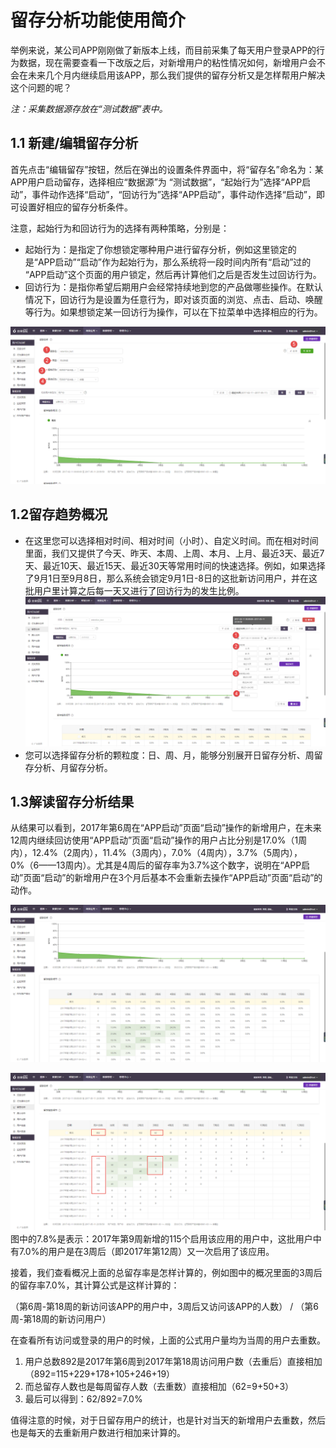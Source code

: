 # 留存分析功能使用简介

举例来说，某公司APP刚刚做了新版本上线，而目前采集了每天用户登录APP的行为数据，现在需要查看一下改版之后，对新增用户的粘性情况如何，新增用户会不会在未来几个月内继续启用该APP，那么我们提供的留存分析又是怎样帮用户解决这个问题的呢？

_注：采集数据源存放在“测试数据”表中。_

## 1.1 新建/编辑留存分析

首先点击“编辑留存”按钮，然后在弹出的设置条件界面中，将“留存名”命名为：某APP用户启动留存，选择相应“数据源”为 “测试数据”，“起始行为”选择“APP启动”，事件动作选择“启动”，“回访行为”选择“APP启动”，事件动作选择“启动”，即可设置好相应的留存分析条件。

注意，起始行为和回访行为的选择有两种策略，分别是：

* 起始行为：是指定了你想锁定哪种用户进行留存分析，例如这里锁定的是“APP启动”“启动”作为起始行为，那么系统将一段时间内所有“启动”过的 “APP启动”这个页面的用户锁定，然后再计算他们之后是否发生过回访行为。
* 回访行为：是指你希望后期用户会经常持续地到您的产品做哪些操作。在默认情况下，回访行为是设置为任意行为，即对该页面的浏览、点击、启动、唤醒等行为。如果想锁定某一回访行为操作，可以在下拉菜单中选择相应的行为。

![](/assets/lc/6.png)

## 1.2留存趋势概况
* 在这里您可以选择相对时间、相对时间（小时）、自定义时间。而在相对时间里面，我们又提供了今天、昨天、本周、上周、本月、上月、最近3天、最近7天、最近10天、最近15天、最近30天等常用时间的快速选择。例如，如果选择了9月1日至9月8日，那么系统会锁定9月1日-8日的这批新访问用户，并在这批用户里计算之后每一天又进行了回访行为的发生比例。
![](/assets/lc/3.png)
* 您可以选择留存分析的颗粒度：日、周、月，能够分别展开日留存分析、周留存分析、月留存分析。

## 1.3解读留存分析结果

从结果可以看到，2017年第6周在“APP启动”页面“启动”操作的新增用户，在未来12周内继续回访使用“APP启动”页面“启动”操作的用户占比分别是17.0%（1周内），12.4%（2周内），11.4%（3周内），7.0%（4周内），3.7%（5周内），0%（6——13周内）。尤其是4周后的留存率为3.7%这个数字，说明在“APP启动”页面“启动”的新增用户在3个月后基本不会重新去操作“APP启动”页面“启动”的动作。

![](/assets/lc/7.png)

![](/assets/lc/5.png)
图中的7.8%是表示：2017年第9周新增的115个启用该应用的用户中，这批用户中有7.0%的用户是在3周后（即2017年第12周）又一次启用了该应用。

接着，我们查看概况上面的总留存率是怎样计算的，例如图中的概况里面的3周后的留存率7.0%，其计算公式是这样计算的：

（第6周-第18周的新访问该APP的用户中，3周后又访问该APP的人数） / （第6周-第18周的新访问用户）

在查看所有访问或登录的用户的时候，上面的公式用户量均为当周的用户去重数。
1. 用户总数892是2017年第6周到2017年第18周访问用户数（去重后）直接相加（892=115+229+178+105+246+19）
2. 而总留存人数也是每周留存人数（去重数）直接相加（62=9+50+3）
3. 最后可以得到：62/892=7.0%

值得注意的时候，对于日留存用户的统计，也是针对当天的新增用户去重数，然后也是每天的去重新用户数进行相加来计算的。



